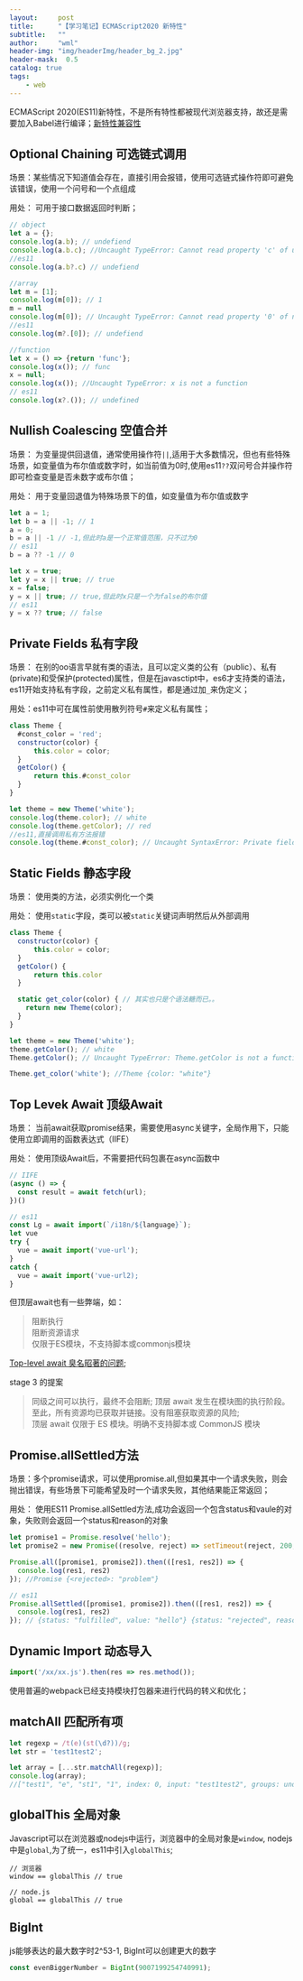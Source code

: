```yaml
---
layout:     post
title:      "【学习笔记】ECMAScript2020 新特性"
subtitle:   ""
author:     "wml"
header-img: "img/headerImg/header_bg_2.jpg"
header-mask:  0.5
catalog: true
tags:
    - web
---
```


ECMAScript 2020(ES11)新特性，不是所有特性都被现代浏览器支持，故还是需要加入Babel进行编译；[新特性兼容性](http://kangax.github.io/compat-table/es2016plus/)

## Optional Chaining 可选链式调用

场景：某些情况下知道值会存在，直接引用会报错，使用可选链式操作符即可避免该错误，使用一个问号和一个点组成

用处： 可用于接口数据返回时判断；

```js
// object
let a = {};
console.log(a.b); // undefiend
console.log(a.b.c); //Uncaught TypeError: Cannot read property 'c' of undefined
//es11
console.log(a.b?.c) // undefiend

//array
let m = [1];
console.log(m[0]); // 1
m = null
console.log(m[0]); // Uncaught TypeError: Cannot read property '0' of null
//es11
console.log(m?.[0]); // undefiend

//function
let x = () => {return 'func'};
console.log(x()); // func
x = null;
console.log(x()); //Uncaught TypeError: x is not a function
// es11
console.log(x?.()); // undefined
```

## Nullish Coalescing 空值合并

场景： 为变量提供回退值，通常使用操作符`||`,适用于大多数情况，但也有些特殊场景，如变量值为布尔值或数字时，如当前值为0时,使用es11`??`双问号合并操作符即可检查变量是否未数字或布尔值；

用处： 用于变量回退值为特殊场景下的值，如变量值为布尔值或数字

```js
let a = 1;
let b = a || -1; // 1
a = 0;
b = a || -1 // -1,但此时a是一个正常值范围，只不过为0
// es11
b = a ?? -1 // 0

let x = true;
let y = x || true; // true
x = false;
y = x || true; // true,但此时x只是一个为false的布尔值
// es11
y = x ?? true; // false
```

## Private Fields 私有字段

场景： 在别的oo语言早就有类的语法，且可以定义类的公有（public）、私有(private)和受保护(protected)属性，但是在javasctipt中，es6才支持类的语法，es11开始支持私有字段，之前定义私有属性，都是通过加`_`来伪定义；

用处：es11中可在属性前使用散列符号`#`来定义私有属性；

```js
class Theme {
  #const_color = 'red';
  constructor(color) {
      this.color = color;
  }
  getColor() {
      return this.#const_color
  }
}

let theme = new Theme('white');
console.log(theme.color); // white
console.log(theme.getColor); // red
//es11,直接调用私有方法报错
console.log(theme.#const_color); // Uncaught SyntaxError: Private field '#const_color' must be declared in an enclosing class
```

## Static Fields 静态字段

场景： 使用类的方法，必须实例化一个类

用处： 使用`static`字段，类可以被`static`关键词声明然后从外部调用

```js
class Theme {
  constructor(color) {
      this.color = color;
  }
  getColor() {
      return this.color
  }

  static get_color(color) { // 其实也只是个语法糖而已。。
    return new Theme(color);
  }
}

let theme = new Theme('white');
theme.getColor(); // white
Theme.getColor(); // Uncaught TypeError: Theme.getColor is not a function

Theme.get_color('white'); //Theme {color: "white"}
```

## Top Levek Await 顶级Await

场景： 当前await获取promise结果，需要使用async关键字，全局作用下，只能使用立即调用的函数表达式（IIFE）

用处： 使用顶级Await后，不需要把代码包裹在async函数中

```js
// IIFE
(async () => {
  const result = await fetch(url);
})()

// es11
const Lg = await import(`/i18n/${language}`);
let vue
try {
  vue = await import('vue-url');
}
catch {
  vue = await import('vue-url2);
}
```
但顶层await也有一些弊端，如：
> 阻断执行  
> 阻断资源请求  
> 仅限于ES模块，不支持脚本或commonjs模块

[Top-level await 臭名昭著的问题](https://gist.github.com/Rich-Harris/0b6f317657f5167663b493c722647221);

stage 3 的提案
> 同级之间可以执行，最终不会阻断;
> 顶层 await 发生在模块图的执行阶段。至此，所有资源均已获取并链接。没有阻塞获取资源的风险;  
> 顶层 await 仅限于 ES 模块。明确不支持脚本或 CommonJS 模块

## Promise.allSettled方法

场景：多个promise请求，可以使用promise.all,但如果其中一个请求失败，则会抛出错误，有些场景下可能希望及时一个请求失败，其他结果能正常返回；

用处： 使用ES11 Promise.allSettled方法,成功会返回一个包含status和vaule的对象，失败则会返回一个status和reason的对象

```js
let promise1 = Promise.resolve('hello');
let promise2 = new Promise((resolve, reject) => setTimeout(reject, 200, 'problem'));

Promise.all([promise1, promise2]).then(([res1, res2]) => {
  console.log(res1, res2)
}); //Promise {<rejected>: "problem"}

// es11
Promise.allSettled([promise1, promise2]).then(([res1, res2]) => {
  console.log(res1, res2)
}); // {status: "fulfilled", value: "hello"} {status: "rejected", reason: "problem"}
```

## Dynamic Import 动态导入

```js
import('/xx/xx.js').then(res => res.method());
```

使用普遍的webpack已经支持模块打包器来进行代码的转义和优化；

## matchAll 匹配所有项

```js
let regexp = /t(e)(st(\d?))/g;
let str = 'test1test2';

let array = [...str.matchAll(regexp)];
console.log(array); 
//["test1", "e", "st1", "1", index: 0, input: "test1test2", groups: undefined], ["test2", "e", "st2", "2", index: 5, input: "test1test2", groups: undefined]
```

## globalThis 全局对象

Javascript可以在浏览器或nodejs中运行，浏览器中的全局对象是`window`, nodejs中是`global`,为了统一，es11中引入`globalThis`;

```
// 浏览器
window == globalThis // true

// node.js
global == globalThis // true
```

## BigInt

js能够表达的最大数字时2^53-1, BigInt可以创建更大的数字

```js
const evenBiggerNumber = BigInt(9007199254740991);
```